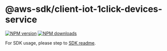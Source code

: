 # @aws-sdk/client-iot-1click-devices-service

[![NPM version](https://img.shields.io/npm/v/@aws-sdk/client-iot-1click-devices-service/beta.svg)](https://www.npmjs.com/package/@aws-sdk/client-iot-1click-devices-service)
[![NPM downloads](https://img.shields.io/npm/dm/@aws-sdk/client-iot-1click-devices-service.svg)](https://www.npmjs.com/package/@aws-sdk/client-iot-1click-devices-service)

For SDK usage, please step to [SDK readme](https://github.com/aws/aws-sdk-js-v3).
